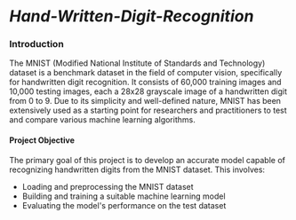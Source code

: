 # ***Hand-Written-Digit-Recognition*** 

### Introduction
The MNIST (Modified National Institute of Standards and Technology) dataset is a benchmark dataset in the field of computer vision, specifically for handwritten digit recognition. It consists of 60,000 training images and 10,000 testing images, each a 28x28 grayscale image of a handwritten digit from 0 to 9. Due to its simplicity and well-defined nature, MNIST has been extensively used as a starting point for researchers and practitioners to test and compare various machine learning algorithms.

#### Project Objective
The primary goal of this project is to develop an accurate model capable of recognizing handwritten digits from the MNIST dataset. This involves:

* Loading and preprocessing the MNIST dataset
* Building and training a suitable machine learning model
* Evaluating the model's performance on the test dataset
